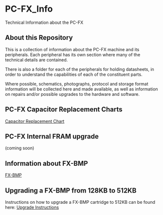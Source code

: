 # PC-FX_Info
Technical Information about the PC-FX


## About this Repository

This is a collection of information about the PC-FX machine and its peripherals.
Each peripheral has its own section where many of the technical details are contained.

There is also a folder for each of the peripherals for holding datasheets, in order to
understand the capabilities of each of the constituent parts.

Where possible, schematics, photographs, protocol and storage format information will be
collected here and made available, as well as information on repairs and/or possible upgrades
to the hardware and software.


## PC-FX Capacitor Replacement Charts

[Capacitor Replacement Chart](FX_Capacitor_chart.md)


## PC-FX Internal FRAM upgrade

(coming soon)


## Information about FX-BMP

[FX-BMP](FX-BMP/README.md)


## Upgrading a FX-BMP from 128KB to 512KB

Instructions on how to upgrade a  FX-BMP cartridge to 512KB can be found here:
[Upgrade Instructions](FX-BMP_Upgrade.md)

